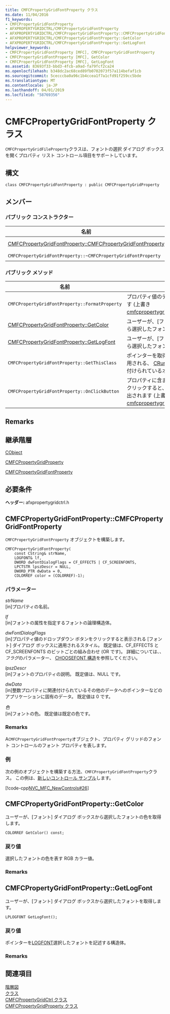 ```yaml
---
title: CMFCPropertyGridFontProperty クラス
ms.date: 11/04/2016
f1_keywords:
- CMFCPropertyGridFontProperty
- AFXPROPERTYGRIDCTRL/CMFCPropertyGridFontProperty
- AFXPROPERTYGRIDCTRL/CMFCPropertyGridFontProperty::CMFCPropertyGridFontProperty
- AFXPROPERTYGRIDCTRL/CMFCPropertyGridFontProperty::GetColor
- AFXPROPERTYGRIDCTRL/CMFCPropertyGridFontProperty::GetLogFont
helpviewer_keywords:
- CMFCPropertyGridFontProperty [MFC], CMFCPropertyGridFontProperty
- CMFCPropertyGridFontProperty [MFC], GetColor
- CMFCPropertyGridFontProperty [MFC], GetLogFont
ms.assetid: 83693f33-bbd3-4fcb-a9ad-fa79fcf2ca24
ms.openlocfilehash: b348dc2ac68ced89fb0702073f57a114befaf1cb
ms.sourcegitcommit: 5cecccba0a96c1b4ccea1f7a1cfd91f259cc5bde
ms.translationtype: MT
ms.contentlocale: ja-JP
ms.lasthandoff: 04/01/2019
ms.locfileid: "58769356"
---
```

# <a name="cmfcpropertygridfontproperty-class"></a>CMFCPropertyGridFontProperty クラス

`CMFCPropertyGridFileProperty`クラスは、フォントの選択 ダイアログ ボックスを開くプロパティ リスト コントロール項目をサポートしています。

## <a name="syntax"></a>構文

```
class CMFCPropertyGridFontProperty : public CMFCPropertyGridProperty
```

## <a name="members"></a>メンバー

### <a name="public-constructors"></a>パブリック コンストラクター

|名前|説明|
|----------|-----------------|
|[CMFCPropertyGridFontProperty::CMFCPropertyGridFontProperty](#cmfcpropertygridfontproperty)|`CMFCPropertyGridFontProperty` オブジェクトを構築します。|
|`CMFCPropertyGridFontProperty::~CMFCPropertyGridFontProperty`|デストラクターです。|

### <a name="public-methods"></a>パブリック メソッド

|名前|説明|
|----------|-----------------|
|`CMFCPropertyGridFontProperty::FormatProperty`|プロパティ値のテキスト表現の書式を設定します  (上書き[cmfcpropertygridproperty::formatproperty](../../mfc/reference/cmfcpropertygridproperty-class.md#formatproperty))。|
|[CMFCPropertyGridFontProperty::GetColor](#getcolor)|ユーザーが、[フォント] ダイアログ ボックスから選択したフォントの色を取得します。|
|[CMFCPropertyGridFontProperty::GetLogFont](#getlogfont)|ユーザーが、[フォント] ダイアログ ボックスから選択したフォントを取得します。|
|`CMFCPropertyGridFontProperty::GetThisClass`|ポインターを取得する、framework によって使用される、 [CRuntimeClass](../../mfc/reference/cruntimeclass-structure.md)このクラス型に関連付けられているオブジェクト。|
|`CMFCPropertyGridFontProperty::OnClickButton`|プロパティに含まれているボタンをユーザーがクリックすると、フレームワークによって呼び出されます  (上書き[cmfcpropertygridproperty::onclickbutton](../../mfc/reference/cmfcpropertygridproperty-class.md#onclickbutton))。|

## <a name="remarks"></a>Remarks

## <a name="inheritance-hierarchy"></a>継承階層

[CObject](../../mfc/reference/cobject-class.md)

[CMFCPropertyGridProperty](../../mfc/reference/cmfcpropertygridproperty-class.md)

[CMFCPropertyGridFontProperty](../../mfc/reference/cmfcpropertygridfontproperty-class.md)

## <a name="requirements"></a>必要条件

**ヘッダー:** afxpropertygridctrl.h

##  <a name="cmfcpropertygridfontproperty"></a>  CMFCPropertyGridFontProperty::CMFCPropertyGridFontProperty

`CMFCPropertyGridFontProperty` オブジェクトを構築します。

```
CMFCPropertyGridFontProperty(
    const CString& strName,
    LOGFONT& lf,
    DWORD dwFontDialogFlags = CF_EFFECTS | CF_SCREENFONTS,
    LPCTSTR lpszDescr = NULL,
    DWORD_PTR dwData = 0,
    COLORREF color = (COLORREF)-1);
```

### <a name="parameters"></a>パラメーター

*strName*<br/>
[in]プロパティの名前。

*lf*<br/>
[in]フォントの属性を指定するフォントの論理構造体。

*dwFontDialogFlags*<br/>
[in]プロパティ値のドロップダウン ボタンをクリックすると表示される [フォント] ダイアログ ボックスに適用されるスタイル。 既定値は、CF_EFFECTS と CF_SCREENFONTS のビットごとの組み合わせ (OR です)。 詳細については、、*フラグ*のパラメーター、 [CHOOSEFONT 構造](/windows/desktop/api/commdlg/ns-commdlg-tagchoosefonta)を参照してください。

*lpszDescr*<br/>
[in]フォントのプロパティの説明。 既定値は、NULL です。

*dwData*<br/>
[in]整数プロパティに関連付けられているその他のデータへのポインターなどのアプリケーションに固有のデータ。 既定値は 0 です。

*色*<br/>
[in]フォントの色。 既定値は既定の色です。

### <a name="remarks"></a>Remarks

A`CMFCPropertyGridFontProperty`オブジェクト、プロパティ グリッドのフォント コントロールのフォント プロパティを表します。

### <a name="example"></a>例

次の例のオブジェクトを構築する方法、`CMFCPropertyGridFontProperty`クラス。 この例は、[新しいコントロール サンプル](../../overview/visual-cpp-samples.md)します。

[!code-cpp[NVC_MFC_NewControls#26](../../mfc/reference/codesnippet/cpp/cmfcpropertygridfontproperty-class_1.cpp)]

##  <a name="getcolor"></a>  CMFCPropertyGridFontProperty::GetColor

ユーザーが、[フォント] ダイアログ ボックスから選択したフォントの色を取得します。

```
COLORREF GetColor() const;
```

### <a name="return-value"></a>戻り値

選択したフォントの色を表す RGB カラー値。

### <a name="remarks"></a>Remarks

##  <a name="getlogfont"></a>  CMFCPropertyGridFontProperty::GetLogFont

ユーザーが、[フォント] ダイアログ ボックスから選択したフォントを取得します。

```
LPLOGFONT GetLogFont();
```

### <a name="return-value"></a>戻り値

ポインターを[LOGFONT](/windows/desktop/api/wingdi/ns-wingdi-taglogfonta)選択したフォントを記述する構造体。

### <a name="remarks"></a>Remarks

## <a name="see-also"></a>関連項目

[階層図](../../mfc/hierarchy-chart.md)<br/>
[クラス](../../mfc/reference/mfc-classes.md)<br/>
[CMFCPropertyGridCtrl クラス](../../mfc/reference/cmfcpropertygridctrl-class.md)<br/>
[CMFCPropertyGridProperty クラス](../../mfc/reference/cmfcpropertygridproperty-class.md)
